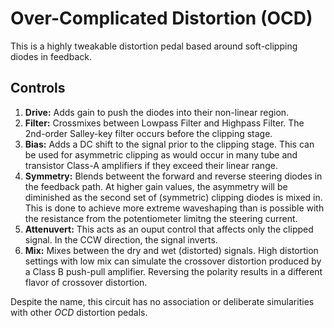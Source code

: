 # Over-Complicated Distortion (OCD)

This is a highly tweakable distortion pedal based around soft-clipping diodes in feedback.

## Controls
1. **Drive:** Adds gain to push the diodes into their non-linear region.
2. **Filter:** Crossmixes between Lowpass Filter and Highpass Filter. The 2nd-order Salley-key filter occurs before the clipping stage.
3. **Bias:** Adds a DC shift to the signal prior to the clipping stage. This can be used for asymmetric clipping as would occur in many tube and transistor Class-A amplifiers if they exceed their linear range.
4. **Symmetry:** Blends betweent the forward and reverse steering diodes in the feedback path. At higher gain values, the asymmetry will be diminished as the second set of (symmetric) clipping diodes is mixed in. This is done to achieve more extreme waveshaping than is possible with the resistance from the potentiometer limitng the steering current.
5. **Attenuvert:** This acts as an ouput control that affects only the clipped signal. In the CCW direction, the signal inverts.
6. **Mix:** Mixes between the dry and wet (distorted) signals. High distortion settings with low mix can simulate the crossover distortion produced by a Class B push-pull amplifier. Reversing the polarity results in a different flavor of crossover distortion.


Despite the name, this circuit has no association or deliberate simularities with other *OCD* distortion pedals.
